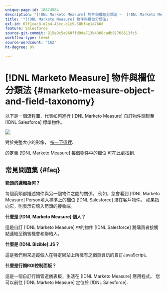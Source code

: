```yaml
---
unique-page-id: 18874584
description: "[!DNL Marketo Measure] 物件與欄位分類法 —  [!DNL Marketo Measure]"
title: '"[!DNL Marketo Measure] 物件與欄位分類法」'
exl-id: 67f1cac8-e2b4-45cc-b1c9-58bf4e1a760d
feature: Salesforce
source-git-commit: 915e9c5a968ffd9de713b4308cadb91768613fc5
workflow-type: tm+mt
source-wordcount: '162'
ht-degree: 0%

---
```


# [!DNL Marketo Measure] 物件與欄位分類法 {#marketo-measure-object-and-field-taxonomy}

以下是一個流程圖，代表如何進行 [!DNL Marketo Measure] 自訂物件關聯至 [!DNL Salesforce] 標準物件。

![](assets/1-2.png)

對於完整大小的影像， [按一下這裡](assets/bizible-object-and-field-taxonomy-graph-full.png).

的定義 [!DNL Marketo Measure] 每個物件中的欄位 [可在此處找到](/help/introduction-to-marketo-measure/overview-resources/glossary-of-marketo-measure-fields.md).

## 常見問題集 {#faq}

**箭頭的邏輯為何？**

每個箭頭都描述物件與另一個物件之間的關係。 例如，您會看到 [!DNL Marketo Measure] Person填入標準上的欄位 [!DNL Salesforce] 潛在客戶物件。 如果指向它，則表示它填入箭頭的接收端。

**什麼是 [!DNL Marketo Measure] 個人？**

這是自訂 [!DNL Marketo Measure] 中的物件 [!DNL Salesforce] 將購買者接觸點連結至銷售機會和聯絡人。

**什麼是 [!DNL Bizible].JS？**

這是我們用來追蹤個人在特定網站上所擁有之網頁資訊的自訂JavaScript。

**什麼是行銷ROI控制面板？**

這是一個自訂行銷管道儀表板，生活在 [!DNL Marketo Measure] 應用程式。 您可以前往 [!DNL Marketo Measure] 定位於 [!DNL Salesforce].
